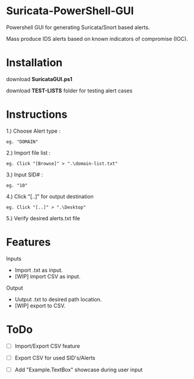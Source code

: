 # Suricata-PowerShell-GUI
Powershell GUI for generating Suricata/Snort based alerts.

Mass produce IDS alerts based on known indicators of compromise (IOC).

# Installation

download **SuricataGUI.ps1**

download **TEST-LISTS** folder for testing alert cases 





# Instructions

1.) Choose Alert type :

    eg. "DOMAIN"
    
2.) Import file list : 

    eg. Click "[Browse]" > ".\domain-list.txt"
    
3.) Input SID# :

    eg. "10"
    
4.) Click "[..]" for output destination

    eg. Click "[..]" > ".\Desktop"
    
5.) Verify desired alerts.txt file


# Features
  Inputs
  - Import .txt as input.
  - [WIP] import CSV as input.

  Output
  - Uutput .txt to desired path location.
  - [WIP] export to CSV.

# ToDo

  - [ ] Import/Export CSV feature
  
  - [ ] Export CSV for used SID's/Alerts
  
  - [ ] Add "Example.TextBox" showcase during user input



